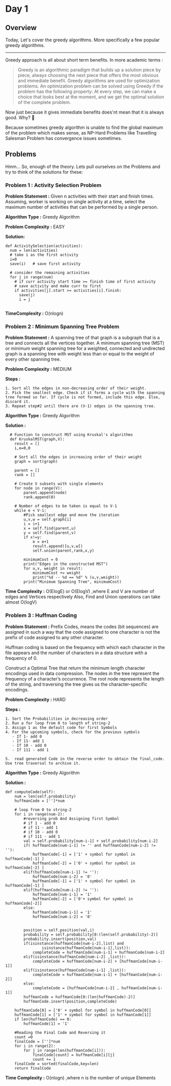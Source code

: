 # Day 1

## Overview

Today, Let's cover the greedy algorithms. More specifically a few popular greedy algorithms.

------------------------------------
Greedy approach is all about short term benefits. In more academic terms :

> Greedy is an algorithmic paradigm that builds up a solution piece by piece, always choosing the next piece that offers the most obvious and immediate benefit. Greedy algorithms are used for optimization problems. An optimization problem can be solved using Greedy if the problem has the following property: At every step, we can make a choice that looks best at the moment, and we get the optimal solution of the complete problem.

Now just because it gives immediate benefits does'nt mean that it is always good. Why? 🤔 

Because sometimes greedy algorithm is unable to find the global maximum of the problem which makes sense, as NP-Hard Problems like Travelling Salesman Problem has convergence issues sometimes.


## Problems

Hmm... So, enough of the theory. Lets pull ourselves on the Problems and try to think of the solutions for these:

### Problem 1 : Activity Selection Problem

**Problem Statement :**
Given n activities with their start and finish times. 
Assuming, worker is working on single activity at a time, select the maximum number of activities that can be performed by a single person.

**Algorithm Type :** Greedy Algorithm

**Problem Complexity :** EASY

**Solution:**

```python3
def ActivitySelection(activities):
  num = len(activities)
  # take i as the first activity
  i=0
  save(i)   # save first activity
  
  # consider the remaining activities
  for j in range(num)
    # if curr activity start time >= finish time of first activity
    # save activity and make curr to first
    if activities[j].start >= activities[i].finish:
      save(j)
      i = j 
  
```
**TimeComplexity :** O(nlogn)


### Problem 2 : Minimum Spanning Tree Problem

**Problem Statement :** 
A spanning tree of that graph is a subgraph that is a tree and connects all the vertices together.
A minimum spanning tree (MST) or minimum weight spanning tree for a weighted, connected and undirected graph is a spanning tree with weight less than or equal to the weight of every other spanning tree. 

**Problem Complexity :** MEDIUM

**Steps :**
```
1. Sort all the edges in non-decreasing order of their weight. 
2. Pick the smallest edge. Check if it forms a cycle with the spanning tree formed so far. If cycle is not formed, include this edge. Else, discard it. 
3. Repeat step#2 until there are (V-1) edges in the spanning tree.
```

**Algorithm Type :** Greedy Algorithm

**Solution :**
```python3
  # Function to construct MST using Kruskal's algorithms 
  def KruskalMST(graph,V):
    result = [] 
    i,e=0,0 
    
    # Sort all the edges in increasing order of their weight
    graph = sort(graph)

    parent = []
    rank = []
    
    # Create V subsets with single elements
    for node in range(V):
        parent.append(node)
        rank.append(0)
        
    # Number of edges to be taken is equal to V-1
    while e < V-1:
        #Pick smallest edge and move the iteration
        u,v,w = self.graph[i]
        i = i+1
        x = self.find(parent,u)
        y = self.find(parent,v)
        if x!=y:
            e = e+1
            result.append([u,v,w])
            self.union(parent,rank,x,y)
        
        minimumCost = 0
        print("Edges in the constructed MST")
        for u,v, weight in result:
            minimumCost += weight
            print("%d -- %d == %d" % (u,v,weight))
        print("Minimum Spanning Tree", minimumCost)
```

**Time Complexity :** 
O(ElogE) or O(ElogV) ,where E and V are number of edges and Vertices respectively
Also, Find and Union operations can take almost  O(logV)


### Problem 3 : Huffman Coding 

**Problem Statement :** 
Prefix Codes, means the codes (bit sequences) are assigned in such a way that the code assigned to one character is not the prefix of code assigned to any other character.

Huffman coding is based on the frequency with which each character in the file appears and the number of characters in a data structure with a frequency of 0.

Construct a Optimal Tree that return the minimum length character encodings used in data compression. The nodes in the tree represent the frequency of a character’s occurrence. The root node represents the length of the string, and traversing the tree gives us the character-specific encodings.

**Problem Complexity :** HARD

**Steps :**
```
1. Sort the Probabilities in decreasing order
2. Run a for loop from 0 to length of string-2
3. Assign 1 as the default code for first Symbols
4. For the upcoming symbols, check for the previous symbols
   - If 1- add 0
   - If 11- add 1
   - If 10 - add 0
   - If 111 - add 1

5.  read generated Code in the reverse order to obtain the final_code. Use tree traversal to archive it.
```

**Algorithm Type :** Greedy Algorithm

**Solution :**
```python3
def computeCode(self):
    num = len(self.probability)
    huffmanCode = ['']*num
    
    # loop from 0 to string-2
    for i in range(num-2):
        #reversing prob And Assigning first Symbol
        # if 1 - add 0
        # if 11 - add 1
        # if 10 - add 0
        # if 111 - add 1
        val = self.probability[num-i-1] + self.probability[num-i-2]
        if( huffmanCode[num-i-1] != '' and huffmanCode[num-i-2] != ''):
            huffmanCode[-1] = ['1' + symbol for symbol in huffmanCode[-1] ]
            huffmanCode[-2] = ['0' + symbol for symbol in huffmanCode[-2] ]
        elif(huffmanCode[num-i-1] != ''):
            huffmanCode[num-i-2] = '0'
            huffmanCode[-1] = ['1' + symbol for symbol in huffmanCode[-1] ]
        elif(huffmanCode[num-i-2] != ''):
            huffmanCode[num-i-1] = '1'
            huffmanCode[-2] = ['0'+ symbol for symbol in huffmanCode[-2]]
        else: 
            huffmanCode[num-i-1] = '1'
            huffmanCode[num-i-2] = '0'
        
        
        position = self.position(val,i)
        probability = self.probability[0:(len(self.probability)-2)]
        probability.insert(position,val)
        if(isinstance(huffmanCode[num-i-2],list) and 
                isinstance(huffmanCode[num-i-1],list)):
            completeCode = huffmanCode[num-i-1] + huffmanCode[num-i-2]
        elif(isinstance(huffmanCode[num-i-2] ,list)):
            completeCode = huffmanCode[num-i-2] + [huffmanCode[num-i-1]]
        elif(isinstance(huffmanCode[num-i-1] ,list)):
            completeCode = huffmanCode[num-i-1] + [huffmanCode[num-i-2]]
        else:
            completeCode = [huffmanCode[num-i-2] , huffmanCode[num-i-1]]
        huffmanCode = huffmanCode[0:(len(huffmanCode)-2)]
        huffmanCode.insert(position,completeCode)
  
    huffmanCode[0] = ['0' + symbol for symbol in huffmanCode[0]]
    huffmanCode[1] = ['1' + symbol for symbol in huffmanCode[1]]
    if len(huffmanCode) == 0:
        huffmanCode[1] = '1'
  
    #Reading the Final Code and Reversing it
    count =0
    finalCode = ['']*num
    for i in range(2):
        for j in range(len(huffmanCode[i])):
            finalCode[count] = huffmanCode[i][j]
            count += 1
    finalCode = sorted(finalCode,key=len)
    return finalCode
```

**Time Complexity :** 
O(nlogn) ,where n is the number of unique Elements


